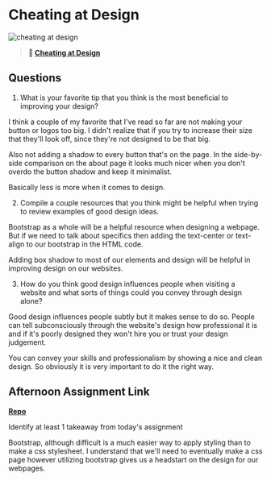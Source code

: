 # Cheating at Design

![cheating at design](https://bcw.blob.core.windows.net/public/img/courses/5247609446691139)

> **📖 [Cheating at Design](https://codeworksacademy.com/fs-student-guide/resources/wk1/04-Cheating-at-Design)**

## Questions

1. What is your favorite tip that you think is the most beneficial to improving your design?

I think a couple of my favorite that I've read so far are not making your button or logos too big. I didn't realize that if you try to increase their size that they'll look off, since they're not designed to be that big. 

Also not adding a shadow to every button that's on the page. In the side-by-side comparison on the about page it looks much nicer when you don't overdo the button shadow and keep it minimalist. 

Basically less is more when it comes to design. 

2. Compile a couple resources that you think might be helpful when trying to review examples of good design ideas.

Bootstrap as a whole will be a helpful resource when designing a webpage. But if we need to talk about specifics then adding the text-center or text-align to our bootstrap in the HTML code.

Adding box shadow to most of our elements and design will be helpful in improving design on our websites.

3. How do you think good design influences people when visiting a website and what sorts of things could you convey through design alone?

Good design influences people subtly but it makes sense to do so. People can tell subconsciously through the website's design how professional it is and if it's poorly designed they won't hire you or trust your design judgement. 

You can convey your skills and professionalism by showing a nice and clean design. So obviously it is very important to do it the right way. 

## Afternoon Assignment Link

**[Repo](https://github.com/IsaiahLeiva/<ASSIGNMENT_REPO>)**

Identify at least 1 takeaway from today's assignment

Bootstrap, although difficult is a much easier way to apply styling than to make a css stylesheet. I understand that we'll need to eventually make a css page however utilizing bootstrap gives us a headstart on the design for our webpages. 